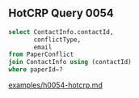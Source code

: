 
## HotCRP Query 0054
```sql
select ContactInfo.contactId,
       conflictType,
       email
from PaperConflict
join ContactInfo using (contactId)
where paperId=?
```
[examples/h0054-hotcrp.md](/examples/h0054-hotcrp.md)